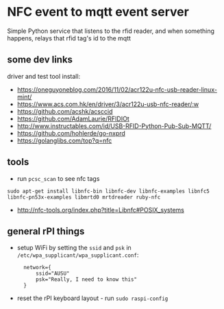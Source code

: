 # NFC event to mqtt event server

Simple Python service that listens to the rfid reader, and when something happens, relays that rfid tag's id to the mqtt

## some dev links

driver and test tool install:

- https://oneguyoneblog.com/2016/11/02/acr122u-nfc-usb-reader-linux-mint/
- https://www.acs.com.hk/en/driver/3/acr122u-usb-nfc-reader/:w
- https://github.com/acshk/acsccid
- https://github.com/AdamLaurie/RFIDIOt
- http://www.instructables.com/id/USB-RFID-Python-Pub-Sub-MQTT/
- https://github.com/hohlerde/go-nxprd
- https://golanglibs.com/top?q=nfc


## tools
- run `pcsc_scan` to see nfc tags

`sudo apt-get install libnfc-bin libnfc-dev libnfc-examples libnfc5 libnfc-pn53x-examples libmrtd0 mrtdreader ruby-nfc`
- http://nfc-tools.org/index.php?title=Libnfc#POSIX_systems

## general rPI things
* setup WiFi by setting the `ssid` and `psk` in `/etc/wpa_supplicant/wpa_supplicant.conf`:
  ```
    network={
        ssid="AUSU"
        psk="Really, I need to know this"
    }
  ```
* reset the rPI keyboard layout - run `sudo raspi-config`
